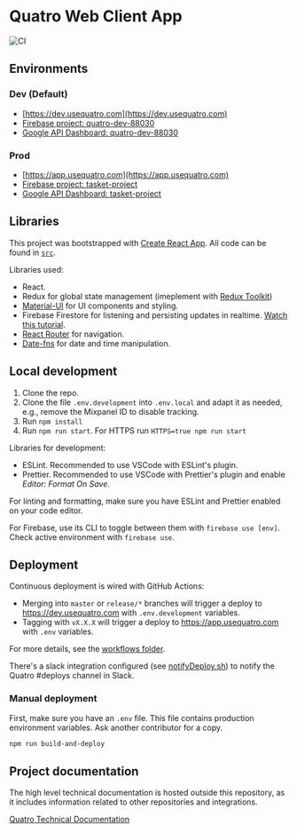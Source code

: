 # Quatro Web Client App

![CI](https://github.com/usequatro/quatro-web-client/workflows/CI/badge.svg)

## Environments

### Dev (Default)

* [https://dev.usequatro.com](https://dev.usequatro.com)
* [Firebase project: quatro-dev-88030](https://console.firebase.google.com/u/0/project/quatro-dev-88030/overview)
* [Google API Dashboard: quatro-dev-88030](https://console.developers.google.com/apis/dashboard?project=quatro-dev-88030)

### Prod

* [https://app.usequatro.com](https://app.usequatro.com)
* [Firebase project: tasket-project](https://console.firebase.google.com/u/0/project/tasket-project/overview)
* [Google API Dashboard: tasket-project](https://console.developers.google.com/apis/dashboard?project=tasket-project)

## Libraries

This project was bootstrapped with [Create React App](https://github.com/facebookincubator/create-react-app). All code can be found in [`src`](./src).

Libraries used:

* React.
* Redux for global state management (imeplement with [Redux Toolkit](https://redux-toolkit.js.org/))
* [Material-UI](https://material-ui.com/) for UI components and styling.
* Firebase Firestore for listening and persisting updates in realtime. [Watch this tutorial](https://firebase.google.com/docs/firestore/query-data/listen).
* [React Router](https://reactrouter.com/) for navigation.
* [Date-fns](https://date-fns.org/) for date and time manipulation.

## Local development

1. Clone the repo.
1. Clone the file `.env.development` into `.env.local` and adapt it as needed, e.g., remove the Mixpanel ID to disable tracking.
1. Run `npm install`
1. Run `npm run start`. For HTTPS run `HTTPS=true npm run start`

Libraries for development:

- ESLint. Recommended to use VSCode with ESLint's plugin.
- Prettier. Recommended to use VSCode with Prettier's plugin and enable _Editor: Format On Save_.

For linting and formatting, make sure you have ESLint and Prettier enabled on your code editor.

For Firebase, use its CLI to toggle between them with `firebase use [env]`. Check active environment with `firebase use`.

## Deployment

Continuous deployment is wired with GitHub Actions:

- Merging into `master` or `release/*` branches will trigger a deploy to https://dev.usequatro.com with `.env.development` variables.
- Tagging with `vX.X.X` will trigger a deploy to https://app.usequatro.com with `.env` variables.

For more details, see the [workflows folder](.github/workflows).

There's a slack integration configured (see [notifyDeploy.sh](./script/notifyDeploy.sh)) to notify the Quatro #deploys channel in Slack.

### Manual deployment

First, make sure you have an `.env` file. This file contains production environment variables. Ask another contributor for a copy.

```sh
npm run build-and-deploy
```

## Project documentation

The high level technical documentation is hosted outside this repository, as it includes information related to other repositories and integrations.

[Quatro Technical Documentation](https://docs.google.com/document/d/1z9uK2gFBZeuiMLmsh08kf9RSmdj7RKzR1OC20U-m_cI/edit?usp=sharing)
